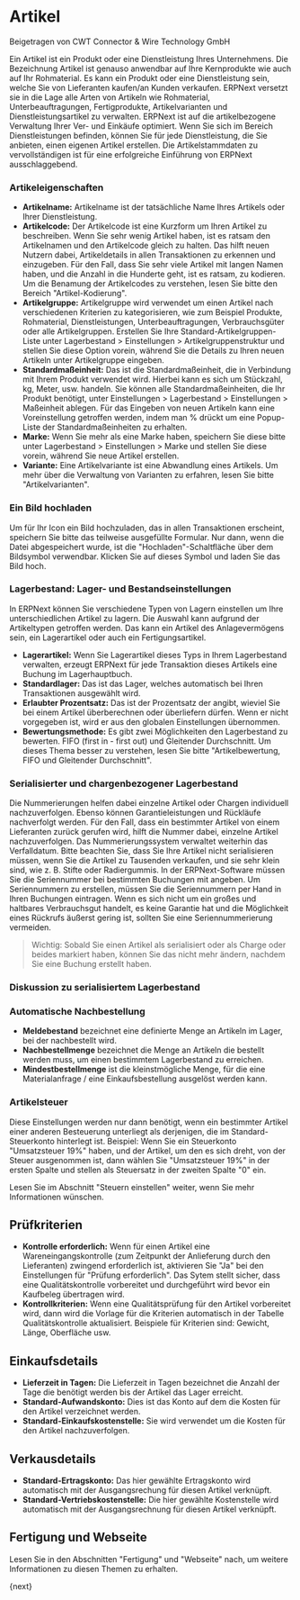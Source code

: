 # Artikel
<span class="text-muted contributed-by">Beigetragen von CWT Connector & Wire Technology GmbH</span>

Ein Artikel ist ein Produkt oder eine Dienstleistung Ihres Unternehmens. Die Bezeichnung Artikel ist genauso anwendbar auf Ihre Kernprodukte wie auch auf Ihr Rohmaterial. Es kann ein Produkt oder eine Dienstleistung sein, welche Sie von Lieferanten kaufen/an Kunden verkaufen. ERPNext versetzt sie in die Lage alle Arten von Artikeln wie Rohmaterial, Unterbeauftragungen, Fertigprodukte, Artikelvarianten und Dienstleistungsartikel zu verwalten.
ERPNext ist auf die artikelbezogene Verwaltung Ihrer Ver- und Einkäufe optimiert. Wenn Sie sich im Bereich Dienstleistungen befinden, können Sie für jede Dienstleistung, die Sie anbieten, einen eigenen Artikel erstellen. Die Artikelstammdaten zu vervollständigen ist für eine erfolgreiche Einführung von ERPNext ausschlaggebend.

### Artikeleigenschaften

* **Artikelname:** Artikelname ist der tatsächliche Name Ihres Artikels oder Ihrer Dienstleistung.
* **Artikelcode:** Der Artikelcode ist eine Kurzform um Ihren Artikel zu beschreiben. Wenn Sie sehr wenig Artikel haben, ist es ratsam den Artikelnamen und den Artikelcode gleich zu halten. Das hilft neuen Nutzern dabei, Artikeldetails in allen Transaktionen zu erkennen und einzugeben. Für den Fall, dass Sie sehr viele Artikel mit langen Namen haben, und die Anzahl in die Hunderte geht, ist es ratsam, zu kodieren. Um die Benamung der Artikelcodes zu verstehen, lesen Sie bitte den Bereich "Artikel-Kodierung".
* **Artikelgruppe:** Artikelgruppe wird verwendet um einen Artikel nach verschiedenen Kriterien zu kategorisieren, wie zum Beispiel Produkte, Rohmaterial, Dienstleistungen, Unterbeauftragungen, Verbrauchsgüter oder alle Artikelgruppen. Erstellen Sie Ihre Standard-Artikelgruppen-Liste unter Lagerbestand > Einstellungen > Artikelgruppenstruktur und stellen Sie diese Option vorein, während Sie die Details zu Ihren neuen Artikeln unter Artikelgruppe eingeben.
* **Standardmaßeinheit:** Das ist die Standardmaßeinheit, die in Verbindung mit Ihrem Produkt verwendet wird. Hierbei kann es sich um Stückzahl, kg, Meter, usw. handeln. Sie können alle Standardmaßeinheiten, die Ihr Produkt benötigt, unter Einstellungen > Lagerbestand > Einstellungen > Maßeinheit ablegen. Für das Eingeben von neuen Artikeln kann eine Voreinstellung getroffen werden, indem man % drückt um eine Popup-Liste der Standardmaßeinheiten zu erhalten.
* **Marke:** Wenn Sie mehr als eine Marke haben, speichern Sie diese bitte unter Lagerbestand > Einstellungen > Marke und stellen Sie diese vorein, während Sie neue Artikel erstellen.
* **Variante:** Eine Artikelvariante ist eine Abwandlung eines Artikels. Um mehr über die Verwaltung von Varianten zu erfahren, lesen Sie bitte "Artikelvarianten".

### Ein Bild hochladen
Um für Ihr Icon ein Bild hochzuladen, das in allen Transaktionen erscheint, speichern Sie bitte das teilweise ausgefüllte Formular. Nur dann, wenn die Datei abgespeichert wurde, ist die "Hochladen"-Schaltfläche über dem Bildsymbol verwendbar. Klicken Sie auf dieses Symbol und laden Sie das Bild hoch.

### Lagerbestand: Lager- und Bestandseinstellungen

In ERPNext können Sie verschiedene Typen von Lagern einstellen um Ihre unterschiedlichen Artikel zu lagern. Die Auswahl kann aufgrund der Artikeltypen getroffen werden. Das kann ein Artikel des Anlagevermögens sein, ein Lagerartikel oder auch ein Fertigungsartikel.

* **Lagerartikel:** Wenn Sie Lagerartikel dieses Typs in Ihrem Lagerbestand verwalten, erzeugt ERPNext für jede Transaktion dieses Artikels eine Buchung im Lagerhauptbuch.
* **Standardlager:** Das ist das Lager, welches automatisch bei Ihren Transaktionen ausgewählt wird.
* **Erlaubter Prozentsatz:** Das ist der Prozentsatz der angibt, wieviel Sie bei einem Artikel überberechnen oder überliefern dürfen. Wenn er nicht vorgegeben ist, wird er aus den globalen Einstellungen übernommen.
* **Bewertungsmethode:** Es gibt zwei Möglichkeiten den Lagerbestand zu bewerten. FIFO (first in - first out) und Gleitender Durchschnitt. Um dieses Thema besser zu verstehen, lesen Sie bitte "Artikelbewertung, FIFO und Gleitender Durchschnitt".

### Serialisierter und chargenbezogener Lagerbestand

Die Nummerierungen helfen dabei einzelne Artikel oder Chargen individuell nachzuverfolgen. Ebenso können Garantieleistungen und Rückläufe nachverfolgt werden. Für den Fall, dass ein bestimmter Artikel von einem Lieferanten zurück gerufen wird, hilft die Nummer dabei, einzelne Artikel nachzuverfolgen. Das Nummerierungssystem verwaltet weiterhin das Verfalldatum. Bitte beachten Sie, dass Sie Ihre Artikel nicht serialisieren müssen, wenn Sie die Artikel zu Tausenden verkaufen, und sie sehr klein sind, wie z. B. Stifte oder Radiergummis. In der ERPNext-Software müssen Sie die Seriennummer bei bestimmten Buchungen mit angeben. Um Seriennummern zu erstellen, müssen Sie die Seriennummern per Hand in Ihren Buchungen eintragen. Wenn es sich nicht um ein großes und haltbares Verbrauchsgut handelt, es keine Garantie hat und die Möglichkeit eines Rückrufs äußerst gering ist, sollten Sie eine Seriennummerierung vermeiden.

> Wichtig: Sobald Sie einen Artikel als serialisiert oder als Charge oder beides markiert haben, können Sie das nicht mehr ändern, nachdem Sie eine Buchung erstellt haben.

### Diskussion zu serialisiertem Lagerbestand

### Automatische Nachbestellung

* **Meldebestand** bezeichnet eine definierte Menge an Artikeln im Lager, bei der nachbestellt wird.
* **Nachbestellmenge** bezeichnet die Menge an Artikeln die bestellt werden muss, um einen bestimmtem Lagerbestand zu erreichen.
* **Mindestbestellmenge** ist die kleinstmögliche Menge, für die eine Materialanfrage / eine Einkaufsbestellung ausgelöst werden kann.

### Artikelsteuer

Diese Einstellungen werden nur dann benötigt, wenn ein bestimmter Artikel einer anderen Besteuerung unterliegt als derjenigen, die im Standard-Steuerkonto hinterlegt ist. Beispiel: Wenn Sie ein Steuerkonto "Umsatzsteuer 19%" haben, und der Artikel, um den es sich dreht, von der Steuer ausgenommen ist, dann wählen Sie "Umsatzsteuer 19%" in der ersten Spalte und stellen als Steuersatz in der zweiten Spalte "0" ein.

Lesen Sie im Abschnitt "Steuern einstellen" weiter, wenn Sie mehr Informationen wünschen.

## Prüfkriterien

* **Kontrolle erforderlich:** Wenn für einen Artikel eine Wareneingangskontrolle (zum Zeitpunkt der Anlieferung durch den Lieferanten) zwingend erforderlich ist, aktivieren Sie "Ja" bei den Einstellungen für "Prüfung erforderlich". Das Sytem stellt sicher, dass eine Qualitätskontrolle vorbereitet und durchgeführt wird bevor ein Kaufbeleg übertragen wird.
* **Kontrollkriterien:** Wenn eine Qualitätsprüfung für den Artikel vorbereitet wird, dann wird die Vorlage für die Kriterien automatisch in der Tabelle Qualitätskontrolle aktualisiert. Beispiele für Kriterien sind: Gewicht, Länge, Oberfläche usw.

## Einkaufsdetails
* **Lieferzeit in Tagen:** Die Lieferzeit in Tagen bezeichnet die Anzahl der Tage die benötigt werden bis der Artikel das Lager erreicht.
* **Standard-Aufwandskonto:** Dies ist das Konto auf dem die Kosten für den Artikel verzeichnet werden.
* **Standard-Einkaufskostenstelle:** Sie wird verwendet um die Kosten für den Artikel nachzuverfolgen.

## Verkausdetails
* **Standard-Ertragskonto:** Das hier gewählte Ertragskonto wird automatisch mit der Ausgangsrechung für diesen Artikel verknüpft.
* **Standard-Vertriebskostenstelle:** Die hier gewählte Kostenstelle wird automatisch mit der Ausgangsrechnung für diesen Artikel verknüpft.

## Fertigung und Webseite

Lesen Sie in den Abschnitten "Fertigung" und "Webseite" nach, um weitere Informationen zu diesen Themen zu erhalten.

{next}
